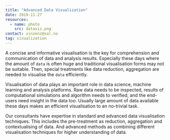 ```yaml
---
title: "Advanced Data Visualization"
date: 2019-11-27
resources:
  - name: photo
    src: dataviz.png
contact: vinzenz@xal.no
tag: visualization
---
```


A concise and informative visualisation is the key for comprehension and communication of data and analysis 
results.
Especially these days where the amount of `data` is often huge and traditional visualisation forms may not be suitable.
Then, special treatments like data reduction, aggregation are needed to visualise the `data` efficiently.
<!--more-->
Visualisation of data plays an important role in data science, machine learning and analysis platforms.
Raw data needs to be inspected, results of computational simulations and algorithm needs to verified, and the end-users
need insight in the data too.
Usually large amount of data available these days makes an efficient visualisation to an no-trivial task.

Our consultants have expertise in standard and advanced data visualisation techniques.
This includes the pre-treatment as reduction, aggregation and contextualising of data.
And advanced methods as combining different visualisation techniques for higher understanding of data.
